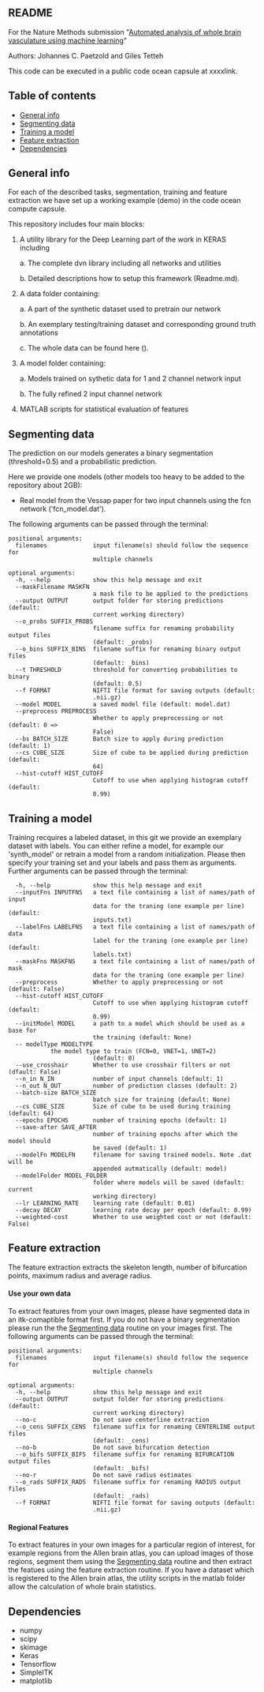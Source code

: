 ## README 

For the Nature Methods submission "[Automated analysis of whole brain vasculature using machine learning](https://www.biorxiv.org/content/10.1101/613257v1)"

Authors:  Johannes C. Paetzold and Giles Tetteh

This code can be executed in a public code ocean capsule at xxxxlink.

## Table of contents

* [General info](#general-info)
* [Segmenting data](#test)
* [Training a model](#train)
* [Feature extraction](#feats)
* [Dependencies](#depend)

## General info

For each of the described tasks, segmentation, training and feature extraction we have  set up a working example (demo) in the code ocean compute capsule. 

This repository includes four main blocks:

1. A utility library for the Deep Learning part of the work in KERAS including 
	
	a. The complete dvn library including all networks and utilities
	
	b. Detailed descriptions how to setup this framework (Readme.md).	
	
2.  A data folder containing:
	
	a. A part of the synthetic dataset used to pretrain our network	

	b. An exemplary testing/training dataset and corresponding ground truth annotations

	c. The whole data can be found here (). 

3. A model folder containing:
	
	a. Models trained on sythetic data for 1 and 2 channel network input
	
	b. The fully refined 2 input channel network
	
4. MATLAB scripts for statistical evaluation of features


## Segmenting data

The prediction on our models generates a binary segmentation (threshold=0.5) and a probabilistic prediction.

Here we provide one models (other models too heavy to be added to the repository about 2GB):

* Real model from the Vessap paper for two input channels using the fcn network ('fcn_model.dat').

The following arguments can be passed through the terminal:
```
positional arguments:
  filenames             input filename(s) should follow the sequence for
                        multiple channels

optional arguments:
  -h, --help            show this help message and exit
  --maskFilename MASKFN
                        a mask file to be applied to the predictions
  --output OUTPUT       output folder for storing predictions (default:
                        current working directory)
  --o_probs SUFFIX_PROBS
                        filename suffix for renaming probability output files
                        (default: _probs)
  --o_bins SUFFIX_BINS  filename suffix for renaming binary output files
                        (default: _bins)
  --t THRESHOLD         threshold for converting probabilities to binary
                        (default: 0.5)
  --f FORMAT            NIFTI file format for saving outputs (default:
                        .nii.gz)
  --model MODEL         a saved model file (default: model.dat)
  --preprocess PREPROCESS
                        Whether to apply preprocessing or not (default: 0 =>
                        False)
  --bs BATCH_SIZE       Batch size to apply during prediction (default: 1)
  --cs CUBE_SIZE        Size of cube to be applied during prediction (default:
                        64)
  --hist-cutoff HIST_CUTOFF
                        Cutoff to use when applying histogram cutoff (default:
                        0.99)
 ```

## Training a model

Training recquires a labeled dataset, in this git we provide an exemplary dataset with labels. You can either refine a model, for example our 'synth_model' or retrain a model from a random initialization. Please then specify your training set and your labels and pass them as arguments. Further arguments can be passed through the terminal:
```
  -h, --help            show this help message and exit
  --inputFns INPUTFNS   a text file containing a list of names/path of input
                        data for the traning (one example per line) (default:
                        inputs.txt)
  --labelFns LABELFNS   a text file containing a list of names/path of data
                        label for the traning (one example per line) (default:
                        labels.txt)
  --maskFns MASKFNS     a text file containing a list of names/path of mask
                        data for the traning (one example per line)
  --preprocess          Whether to apply preprocessing or not (default: False)
  --hist-cutoff HIST_CUTOFF
                        Cutoff to use when applying histogram cutoff (default:
                        0.99)
  --initModel MODEL     a path to a model which should be used as a base for
                        the training (default: None)
  -- modelType MODELTYPE
			the model type to train (FCN=0, VNET=1, UNET=2)
                        (default: 0)
  --use_crosshair       Whether to use crosshair filters or not (dfault: False)
  --n_in N_IN           number of input channels (default: 1)
  --n_out N_OUT         number of prediction classes (default: 2)
  --batch-size BATCH_SIZE
                        batch size for training (default: None)
  --cs CUBE_SIZE        Size of cube to be used during training (default: 64)
  --epochs EPOCHS       number of training epochs (default: 1)
  --save-after SAVE_AFTER
                        number of training epochs after which the model should
                        be saved (default: 1)
  --modelFn MODELFN     filename for saving trained models. Note .dat will be
                        appended autmatically (default: model)
  --modelFolder MODEL_FOLDER
                        folder where models will be saved (default: current
                        working directory)
  --lr LEARNING_RATE    learning rate (default: 0.01)
  --decay DECAY         learning rate decay per epoch (default: 0.99)
  --weighted-cost       Whether to use weighted cost or not (default: False)
```

## Feature extraction

The feature extraction extracts the skeleton length, number of bifurcation points, maximum radius and average radius.

#### Use your own data

To extract features from your own images, please have segmented data in an itk-comaptible format first. If you do not have a binary segmentation please run the the [Segmenting data](#test) routine on your images first. The following arguments can be passed through the terminal:
```
positional arguments:
  filenames             input filename(s) should follow the sequence for
                        multiple channels

optional arguments:
  -h, --help            show this help message and exit
  --output OUTPUT       output folder for storing predictions (default:
                        current working directory)
  --no-c                Do not save centerline extraction
  --o_cens SUFFIX_CENS  filename suffix for renaming CENTERLINE output files
                        (default: _cens)
  --no-b                Do not save bifurcation detection
  --o_bifs SUFFIX_BIFS  filename suffix for renaming BIFURCATION output files
                        (default: _bifs)
  --no-r                Do not save radius estimates
  --o_rads SUFFIX_RADS  filename suffix for renaming RADIUS output files
                        (default: _rads)
  --f FORMAT            NIFTI file format for saving outputs (default:
                        .nii.gz)
```
#### Regional Features

To extract features in your own images for a particular region of interest, for example regions from the Allen brain atlas, you can upload images of those regions, segment them using the [Segmenting data](#test) routine and then extract the featues using the feature extraction routine. If you have a dataset which is registered to the Allen brain atlas, the utility scripts in the matlab folder allow the calculation of whole brain statistics. 



## Dependencies

* numpy 
* scipy 
* skimage
* Keras
* Tensorflow
* SimpleITK
* matplotlib
